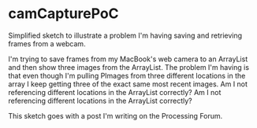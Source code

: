 # camCapturePoC
Simplified sketch to illustrate a problem I'm having saving and retrieving frames from a webcam.

I'm trying to save frames from my MacBook's web camera to an ArrayList<PImage> and then show three images from the ArrayList. The problem I'm having is that even though I'm pulling PImages from three different locations in the array I keep getting three of the exact same most recent images. Am I not referencing different locations in the ArrayList correctly?
Am I not referencing different locations in the ArrayList correctly?

This sketch goes with a post I'm writing on the Processing Forum. 
